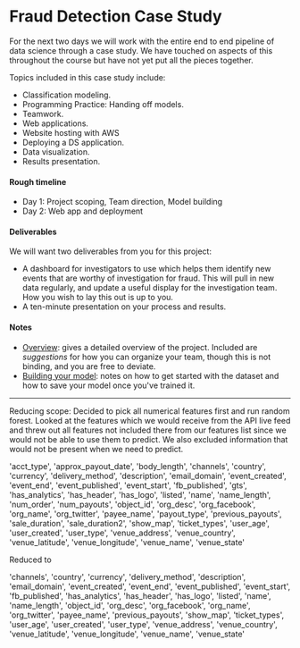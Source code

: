 # Fraud Detection Case Study

For the next two days we will work with the entire end to end pipeline of data science through a case study.  We have touched on aspects of this throughout the course but have not yet put all the pieces together.

Topics included in this case study include:
* Classification modeling.
* Programming Practice: Handing off models. 
* Teamwork.
* Web applications.
* Website hosting with AWS
* Deploying a DS application.
* Data visualization.
* Results presentation.

#### Rough timeline 

* Day 1: Project scoping, Team direction, Model building
* Day 2: Web app and deployment

#### Deliverables

We will want two deliverables from you for this project:

* A dashboard for investigators to use which helps them identify new events that are worthy of investigation for fraud.  This will pull in new data regularly, and update a useful display for the investigation team.  How you wish to lay this out is up to you.
* A ten-minute presentation on your process and results. 

#### Notes

* [Overview](overview.md): gives a detailed overview of the project.  Included are *suggestions* for how you can organize your team, though this is not binding, and you are free to deviate.
* [Building your model](model_notes.md): notes on how to get started with the dataset and how to save your model once you've trained it.

------------------------------------------------------------------------
Reducing scope:
Decided to pick all numerical features first and run random forest.
Looked at the features which we would receive from the API live feed and threw out all features not included there from our features list since we would not be able to use them to predict. We also excluded information that would not be present when we need to predict.

'acct_type', 'approx_payout_date', 'body_length', 'channels', 'country', 'currency', 'delivery_method', 'description', 'email_domain', 'event_created', 'event_end', 'event_published', 'event_start', 'fb_published', 'gts', 'has_analytics', 'has_header', 'has_logo', 'listed', 'name', 'name_length', 'num_order', 'num_payouts', 'object_id', 'org_desc', 'org_facebook', 'org_name', 'org_twitter', 'payee_name', 'payout_type', 'previous_payouts', 'sale_duration', 'sale_duration2', 'show_map', 'ticket_types', 'user_age', 'user_created', 'user_type', 'venue_address', 'venue_country', 'venue_latitude', 'venue_longitude', 'venue_name', 'venue_state'

Reduced to

'channels', 'country', 'currency', 'delivery_method', 'description', 'email_domain', 'event_created', 'event_end', 'event_published', 'event_start', 'fb_published', 'has_analytics', 'has_header', 'has_logo', 'listed', 'name', 'name_length', 'object_id', 'org_desc', 'org_facebook', 'org_name', 'org_twitter', 'payee_name', 'previous_payouts', 'show_map', 'ticket_types', 'user_age', 'user_created', 'user_type', 'venue_address', 'venue_country', 'venue_latitude', 'venue_longitude', 'venue_name', 'venue_state'
